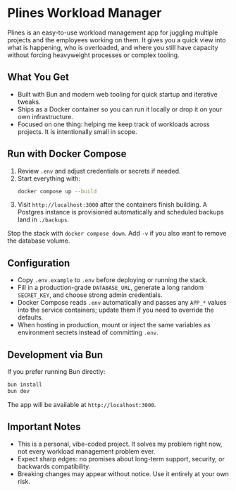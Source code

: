 # Plines Workload Manager

Plines is an easy-to-use workload management app for juggling multiple projects and the employees working on them. It gives you a quick view into what is happening, who is overloaded, and where you still have capacity without forcing heavyweight processes or complex tooling.

## What You Get
- Built with Bun and modern web tooling for quick startup and iterative tweaks.
- Ships as a Docker container so you can run it locally or drop it on your own infrastructure.
- Focused on one thing: helping me keep track of workloads across projects. It is intentionally small in scope.

## Run with Docker Compose
1. Review `.env` and adjust credentials or secrets if needed.
2. Start everything with:
   ```bash
   docker compose up --build
   ```
3. Visit `http://localhost:3000` after the containers finish building. A Postgres instance is provisioned automatically and scheduled backups land in `./backups`.

Stop the stack with `docker compose down`. Add `-v` if you also want to remove the database volume.

## Configuration
- Copy `.env.example` to `.env` before deploying or running the stack.
- Fill in a production-grade `DATABASE_URL`, generate a long random `SECRET_KEY`, and choose strong admin credentials.
- Docker Compose reads `.env` automatically and passes any `APP_*` values into the service containers; update them if you need to override the defaults.
- When hosting in production, mount or inject the same variables as environment secrets instead of committing `.env`.

## Development via Bun
If you prefer running Bun directly:
```bash
bun install
bun dev
```
The app will be available at `http://localhost:3000`.

## Important Notes
- This is a personal, vibe-coded project. It solves my problem right now, not every workload management problem ever.
- Expect sharp edges: no promises about long-term support, security, or backwards compatibility.
- Breaking changes may appear without notice. Use it entirely at your own risk.
